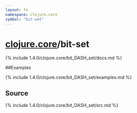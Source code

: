 ```yaml
---
layout: fn
namespace: clojure.core
symbol: "bit-set"
---
```


# [clojure.core](../)/bit-set

{% include 1.4.0/clojure.core/bit_DASH_set/docs.md %}

##Examples

{% include 1.4.0/clojure.core/bit_DASH_set/examples.md %}
## Source
{% include 1.4.0/clojure.core/bit_DASH_set/src.md %}

